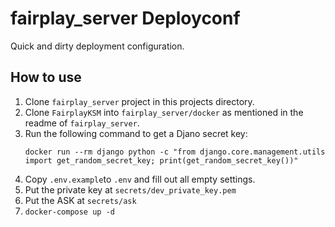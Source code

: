 # fairplay_server Deployconf

Quick and dirty deployment configuration.

## How to use

1. Clone `fairplay_server` project in this projects directory.
2. Clone `FairplayKSM` into `fairplay_server/docker` as mentioned in the readme of `fairplay_server`.
3. Run the following command to get a Djano secret key:
   ```shell
   docker run --rm django python -c "from django.core.management.utils import get_random_secret_key; print(get_random_secret_key())"
   ```
4. Copy `.env.example`to `.env` and fill out all empty settings.
5. Put the private key at `secrets/dev_private_key.pem`
6. Put the ASK at `secrets/ask`
7. `docker-compose up -d`